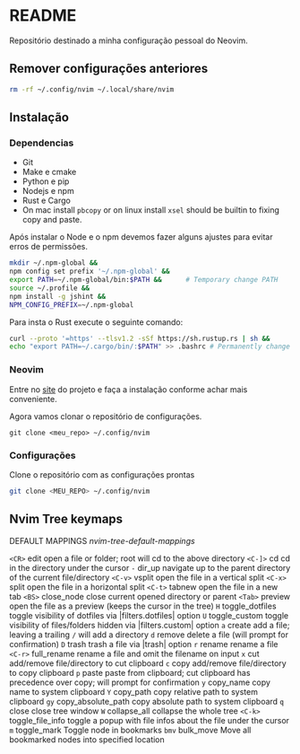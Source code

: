 # README



Repositório destinado a minha configuração pessoal do Neovim.

## Remover configurações anteriores

```sh
rm -rf ~/.config/nvim ~/.local/share/nvim
```

## Instalação

### Dependencias

- Git
- Make e cmake
- Python e pip
- Nodejs e npm
- Rust e Cargo
- On mac install `pbcopy` or on linux install `xsel` should be builtin to fixing copy and paste.

Após instalar o Node e o npm devemos fazer alguns ajustes para evitar erros de permissões.

```sh
mkdir ~/.npm-global &&
npm config set prefix '~/.npm-global' &&
export PATH=~/.npm-global/bin:$PATH &&      # Temporary change PATH
source ~/.profile &&
npm install -g jshint &&
NPM_CONFIG_PREFIX=~/.npm-global
```

Para insta o Rust execute o seguinte comando:
```sh
curl --proto '=https' --tlsv1.2 -sSf https://sh.rustup.rs | sh &&
echo "export PATH=~/.cargo/bin/:$PATH" >> .bashrc # Permanently change PATH
```
### Neovim

Entre no [site](https://github.com/neovim/neovim/wiki/Installing-Neovim) do projeto e faça a instalação conforme achar mais conveniente.

Agora vamos clonar o repositório de configurações.

```Sh
git clone <meu_repo> ~/.config/nvim
```

### Configurações

Clone o repositório com as configurações prontas

```sh
git clone <MEU_REPO> ~/.config/nvim
```


## Nvim Tree keymaps

DEFAULT MAPPINGS                                     *nvim-tree-default-mappings*

`<CR>`            edit                open a file or folder; root will cd to the above directory
`<C-]>`           cd                  cd in the directory under the cursor
`-`               dir_up              navigate up to the parent directory of the current file/directory
`<C-v>`           vsplit              open the file in a vertical split
`<C-x>`           split               open the file in a horizontal split
`<C-t>`           tabnew              open the file in a new tab
`<BS>`            close_node          close current opened directory or parent
`<Tab>`           preview             open the file as a preview (keeps the cursor in the tree)
`H`               toggle_dotfiles     toggle visibility of dotfiles via |filters.dotfiles| option
`U`               toggle_custom       toggle visibility of files/folders hidden via |filters.custom| option
`a`               create              add a file; leaving a trailing `/` will add a directory
`d`               remove              delete a file (will prompt for confirmation)
`D`               trash               trash a file via |trash| option
`r`               rename              rename a file
`<C-r>`           full_rename         rename a file and omit the filename on input
`x`               cut                 add/remove file/directory to cut clipboard
`c`               copy                add/remove file/directory to copy clipboard
`p`               paste               paste from clipboard; cut clipboard has precedence over copy; will prompt for confirmation
`y`               copy_name           copy name to system clipboard
`Y`               copy_path           copy relative path to system clipboard
`gy`              copy_absolute_path  copy absolute path to system clipboard
`q`               close               close tree window
`W`               collapse_all        collapse the whole tree
`<C-k>`           toggle_file_info    toggle a popup with file infos about the file under the cursor
`m`               toggle_mark         Toggle node in bookmarks
`bmv`             bulk_move           Move all bookmarked nodes into specified location
